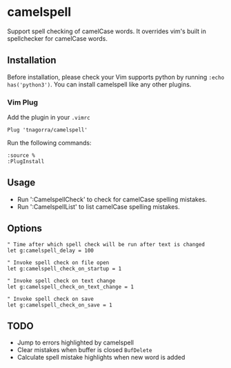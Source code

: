 # camelspell

Support spell checking of camelCase words.
It overrides vim's built in spellchecker for camelCase words.

## Installation

Before installation, please check your Vim supports python by running `:echo has('python3')`.
You can install camelspell like any other plugins.

### Vim Plug

Add the plugin in your ``.vimrc``

```
Plug 'tnagorra/camelspell'
```

Run the following commands:

```
:source %
:PlugInstall
```

## Usage

- Run ':CamelspellCheck' to check for camelCase spelling mistakes.
- Run ':CamelspellList' to list camelCase spelling mistakes.


## Options

```
" Time after which spell check will be run after text is changed
let g:camelspell_delay = 100

" Invoke spell check on file open
let g:camelspell_check_on_startup = 1

" Invoke spell check on text change
let g:camelspell_check_on_text_change = 1

" Invoke spell check on save
let g:camelspell_check_on_save = 1
```

## TODO

- Jump to errors highlighted by camelspell
- Clear mistakes when buffer is closed ``BufDelete``
- Calculate spell mistake highlights when new word is added
